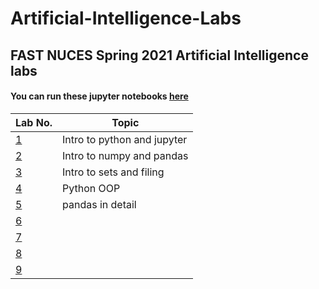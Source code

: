 # Artificial-Intelligence-Labs
## FAST NUCES Spring 2021 Artificial Intelligence labs

#### You can run these jupyter notebooks [here](https://colab.research.google.com/github/ghostdart/Artificial-Intelligence-Labs/)

| Lab No. | Topic |
| ------- | ----- |
| [1][lab1] | Intro to python and jupyter|
| [2][lab2] | Intro to numpy and pandas|
| [3][lab3] | Intro to sets and filing|
| [4][lab4] | Python OOP |
| [5][lab5] | pandas in detail |
| [6][lab6] ||
| [7][lab7] ||
| [8][lab8] ||
| [9][lab9] ||

[gcolab]:https://colab.research.google.com/github/ghostdart/Artificial-Intelligence-Labs/
[lab1]:./01
[lab2]:./02
[lab3]:./03
[lab4]:./04
[lab5]:./05
[lab6]:./06
[lab7]:./07
[lab8]:./08
[lab9]:./09

